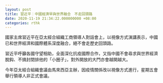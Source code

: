 ```yaml
---
layout: post
title: 習近平︰中國經濟早與世界融合　不走回頭路
date: 2020-11-19 21:34:22.000000000 +08:00
categories: rthk
---
```


國家主席習近平在亞太經合組織工商領導人對話會上，以視像方式演講表示，中國已和世界經濟和國際體系深度融合，絕不會走歷史回頭路。

習近平呼籲各國守望相助，全面深化抗疫國際合作，又指中國不會尋求與世界經濟脫鈎、不搞封閉排他的「小圈子」，對外開放的大門亦會越開越大。

今年亞太經合組織會議由馬來西亞主辦，因疫情關係改以視像方式進行，星期五會舉行領導人非正式會議。
